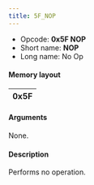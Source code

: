 ```yaml
---
title: 5F_NOP
---
```


- Opcode: **0x5F NOP**
- Short name: **NOP**
- Long name: No Op

#### Memory layout

| 0x5F |
|------|

#### Arguments

None.

#### Description

Performs no operation.
